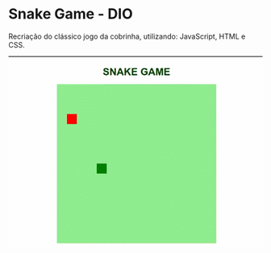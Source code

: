 # Snake Game - DIO

 Recriação do clássico jogo da cobrinha, utilizando: JavaScript, HTML e CSS.

![banner](https://github.com/hildebrandofilho/snake-game-dio/blob/main/readme.gif)
